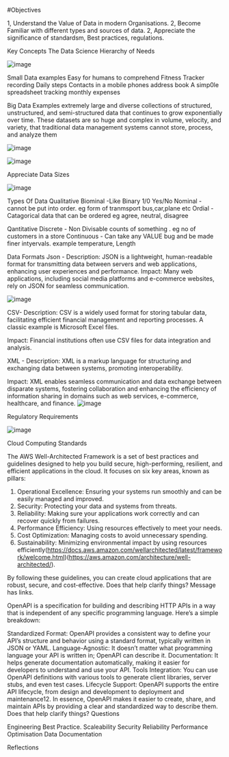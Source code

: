 #Objectives

1, Understand the Value of Data in modern Organisations.
2, Become Familiar with different types and sources of data.
2, Appreciate the significance of standardsm, Best practices, regulations.


Key Concepts
The Data Science Hierarchy of Needs

![image](https://github.com/user-attachments/assets/ac4bee35-ea2d-417a-87a6-12edbd166dda)

Small Data examples
  Easy for humans to comprehend
  Fitness Tracker recording Daily steps
  Contacts in a mobile phones address book
  A simp0le spreadsheet tracking monthly expenses

  Big Data Examples
    extremely large and diverse collections of structured, unstructured, and semi-structured data that continues to grow exponentially over time. 
    These datasets are so huge and complex in volume, velocity, and variety, that traditional data management systems cannot store, process, and analyze them

![image](https://github.com/user-attachments/assets/1ed9451d-e900-4cd3-9490-ecc4e1876ba5)

![image](https://github.com/user-attachments/assets/63a94ae3-c0fd-43d5-9cdc-5b21e89c2655)

Appreciate Data Sizes

![image](https://github.com/user-attachments/assets/f3721d80-26a7-4063-b630-c1e81d462dad)

Types Of Data
  Qualitative
    Biominal -Like Binary 1/0 Yes/No
    Nominal - cannot be put into order. eg form of tranmsport bus,car,plane etc
    Ordial - Catagorical data that can be ordered eg agree, neutral, disagree

  Qantitative
    Discrete - Non Divisable counts of something . eg no of customers in a store
    Continuous - Can take any VALUE bug and be made finer intyervals. example temperature, Length

Data Formats
   Json -
      Description: 
        JSON is a lightweight, human-readable format for transmitting data between servers and web applications,
        enhancing user experiences and performance. 
     Impact: 
       Many web applications, including social media platforms and e-commerce websites, rely on JSON for seamless communication.
       
   ![image](https://github.com/user-attachments/assets/aa85f2a2-b8ff-44cf-819b-5f5db2a71a78)

  CSV-
    Description: 
      CSV is a widely used format for storing tabular data, facilitating efficient financial management and reporting processes. 
      A classic example is Microsoft Excel files.

   Impact: 
      Financial institutions often use CSV files for data integration and analysis.

  XML -
    Description: 
      XML is a markup language for structuring and exchanging data between systems, promoting interoperability.

  Impact: 
    XML enables seamless communication and data exchange between disparate systems, fostering collaboration and enhancing the efficiency of information sharing in domains such as web services, e-commerce, healthcare, and finance.
  ![image](https://github.com/user-attachments/assets/d5eaa3a5-930c-47be-b966-b9783ef3ab08)

   Regulatory Requirements

   ![image](https://github.com/user-attachments/assets/cb99f9f5-d2f9-4d4f-8ff1-71643c171397)
   
  Cloud Computing Standards

  
The AWS Well-Architected Framework is a set of best practices and guidelines designed to help you build secure, high-performing, resilient, and efficient applications in the cloud. It focuses on six key areas, known as pillars:

1. Operational Excellence: Ensuring your systems run smoothly and can be easily managed and improved.
2. Security: Protecting your data and systems from threats.
3. Reliability: Making sure your applications work correctly and can recover quickly from failures.
4. Performance Efficiency: Using resources effectively to meet your needs.
5. Cost Optimization: Managing costs to avoid unnecessary spending.
6. Sustainability: Minimizing environmental impact by using resources efficiently(https://docs.aws.amazon.com/wellarchitected/latest/framework/welcome.html)(https://aws.amazon.com/architecture/well-architected/).

By following these guidelines, you can create cloud applications that are robust, secure, and cost-effective. Does that help clarify things? Message has links.


OpenAPI is a specification for building and describing HTTP APIs in a way that is independent of any specific programming language. Here’s a simple breakdown:

Standardized Format: OpenAPI provides a consistent way to define your API’s structure and behavior using a standard format, typically written in JSON or YAML.
Language-Agnostic: It doesn’t matter what programming language your API is written in; OpenAPI can describe it.
Documentation: It helps generate documentation automatically, making it easier for developers to understand and use your API.
Tools Integration: You can use OpenAPI definitions with various tools to generate client libraries, server stubs, and even test cases.
Lifecycle Support: OpenAPI supports the entire API lifecycle, from design and development to deployment and maintenance12.
In essence, OpenAPI makes it easier to create, share, and maintain APIs by providing a clear and standardized way to describe them. Does that help clarify things?
Questions


Engineering Best Practice.
  Scaleability
  Security
  Reliability
  Performance Optimisation
  Data Documentation
  

Reflections
